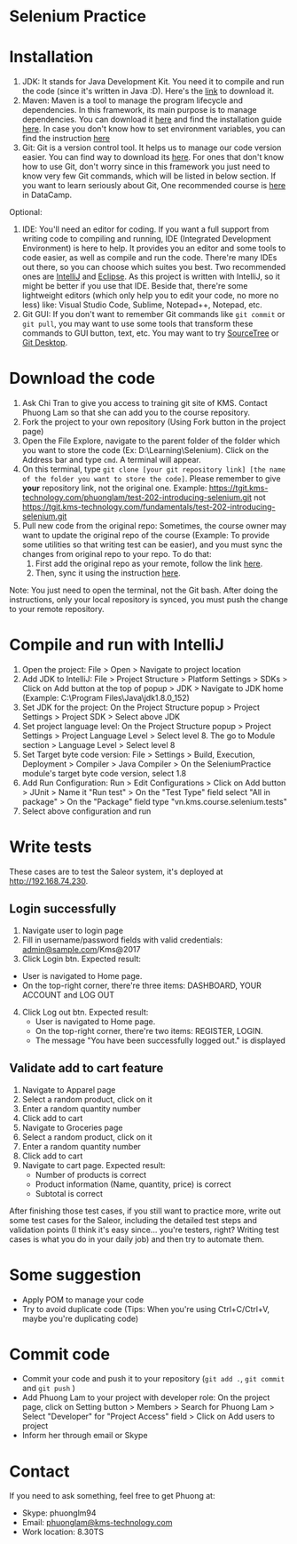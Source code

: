 Selenium Practice
===========
# Installation
1. JDK: It stands for Java Development Kit. You need it to compile and run the code (since it's written in Java :D). Here's the [link](http://www.oracle.com/technetwork/java/javase/downloads/jdk8-downloads-2133151.html) to download it.
2. Maven: Maven is a tool to manage the program lifecycle and dependencies. In this framework, its main purpose is to manage dependencies. You can download it [here](https://maven.apache.org/download.cgi) and find the installation guide [here](https://maven.apache.org/install.html). In case you don't know how to set environment variables, you can find the instruction [here](https://www.java.com/en/download/help/path.xml)
3. Git: Git is a version control tool. It helps us to manage our code version easier. You can find way to download its [here](https://git-scm.com/). For ones that don't know how to use Git, don't worry since in this framework you just need to know very few Git commands, which will be listed in below section. If you want to learn seriously about Git, One recommended course is [here](https://www.datacamp.com/courses/introduction-to-git-for-data-science) in DataCamp.

Optional:

1. IDE: You'll need an editor for coding. If you want a full support from writing code to compiling and running, IDE (Integrated Development Environment) is here to help. It provides you an editor and some tools to code easier, as well as compile and run the code. There're many IDEs out there, so you can choose which suites you best. Two recommended ones are [IntelliJ](https://www.jetbrains.com/idea/download/#section=windows) and [Eclipse](https://www.eclipse.org/downloads/packages/eclipse-ide-java-developers/oxygen2). As this project is written with IntelliJ, so it might be better if you use that IDE. Beside that, there're some lightweight editors (which only help you to edit your code, no more no less) like: Visual Studio Code, Sublime, Notepad++, Notepad, etc.
2. Git GUI: If you don't want to remember Git commands like `git commit` or `git pull`, you may want to use some tools that transform these commands to GUI button, text, etc. You may want to try [SourceTree](https://www.sourcetreeapp.com/) or [Git Desktop](https://desktop.github.com/).


# Download the code
1. Ask Chi Tran to give you access to training git site of KMS. Contact Phuong Lam so that she can add you to the course repository.
2. Fork the project to your own repository (Using Fork button in the project page)
3. Open the File Explore, navigate to the parent folder of the folder which you want to store the code (Ex: D:\Learning\Selenium). Click on the Address bar and type `cmd`. A terminal will appear.
4. On this terminal, type `git clone [your git repository link] [the name of the folder you want to store the code]`. Please remember to give **your** repository link, not the original one. Example: https://tgit.kms-technology.com/phuonglam/test-202-introducing-selenium.git not https://tgit.kms-technology.com/fundamentals/test-202-introducing-selenium.git
5. Pull new code from the original repo: Sometimes, the course owner may want to update the original repo of the course (Example: To provide some utilities so that writing test can be easier), and you must sync the changes from original repo to your repo. To do that: 
    1. First add the original repo as your remote, follow the link [here](https://help.github.com/articles/configuring-a-remote-for-a-fork/). 
    2. Then, sync it using the instruction [here](https://help.github.com/articles/syncing-a-fork/). 

Note: You just need to open the terminal, not the Git bash. After doing the instructions, only your local repository is synced, you must push the change to your remote repository.

# Compile and run with IntelliJ
1. Open the project: File > Open > Navigate to project location
2. Add JDK to IntelliJ: File > Project Structure > Platform Settings > SDKs > Click on Add button at the top of popup > JDK > Navigate to JDK home (Example: C:\Program Files\Java\jdk1.8.0_152)
3. Set JDK for the project: On the Project Structure popup > Project Settings > Project SDK > Select above JDK
4. Set project language level: On the Project Structure popup > Project Settings > Project Language Level > Select level 8. The go to Module section > Language Level > Select level 8
5. Set Target byte code version: File > Settings > Build, Execution, Deployment > Compiler > Java Compiler > On the SeleniumPractice module's target byte code version, select 1.8
5. Add Run Configuration: Run > Edit Configurations > Click on Add button > JUnit > Name it "Run test" > On the "Test Type" field select "All in package" > On the "Package" field type "vn.kms.course.selenium.tests"
6. Select above configuration and run
  

# Write tests
These cases are to test the Saleor system, it's deployed at http://192.168.74.230.
## Login successfully
1. Navigate user to login page
2. Fill in username/password fields with valid credentials: admin@sample.com/Kms@2017
3. Click Login btn. Expected result: 
  * User is navigated to Home page. 
  * On the top-right corner, there're three items: DASHBOARD, YOUR ACCOUNT and LOG OUT
4. Click Log out btn. Expected result: 
   * User is navigated to Home page. 
   * On the top-right corner, there're two items: REGISTER, LOGIN. 
   * The message "You have been successfully logged out." is displayed

## Validate add to cart feature
1.  Navigate to Apparel page
2. Select a random product, click on it
3. Enter a random quantity number
4. Click add to cart
5. Navigate to Groceries page
6. Select a random product, click on it
7. Enter a random quantity number
8. Click add to cart
9. Navigate to cart page. Expected result:
    - Number of products is correct
    - Product information (Name, quantity, price) is correct
    - Subtotal is correct


After finishing those test cases, if you still want to practice more, write out some test cases for the Saleor, including the detailed test steps and validation points (I think it's easy since... you're testers, right? Writing test cases is what you do in your daily job) and then try to automate them.
   
# Some suggestion

* Apply POM to manage your code
* Try to avoid duplicate code (Tips: When you're using Ctrl+C/Ctrl+V, maybe you're duplicating code)

# Commit code
* Commit your code and push it to your repository (`git add .`, `git commit` and `git push` )
* Add Phuong Lam to your project with developer role: On the project page, click on Setting button > Members > Search for Phuong Lam > Select "Developer" for "Project Access" field > Click on Add users to project
* Inform her through email or Skype

# Contact
If you need to ask something, feel free to get Phuong at:

* Skype: phuonglm94
* Email: phuonglam@kms-technology.com
* Work location: 8.30TS



